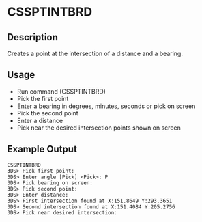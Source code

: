 # CSSPTINTBRD

## Description

Creates a point at the intersection of a distance and a bearing.

## Usage

* Run command (CSSPTINTBRD)
* Pick the first point
* Enter a bearing in degrees, minutes, seconds or pick on screen
* Pick the second point
* Enter a distance
* Pick near the desired intersection points shown on screen

## Example Output
```
CSSPTINTBRD
3DS> Pick first point:
3DS> Enter angle [Pick] <Pick>: P
3DS> Pick bearing on screen:
3DS> Pick second point:
3DS> Enter distance:
3DS> First intersection found at X:151.8649 Y:293.3651
3DS> Second intersection found at X:151.4084 Y:205.2756
3DS> Pick near desired intersection:
```

